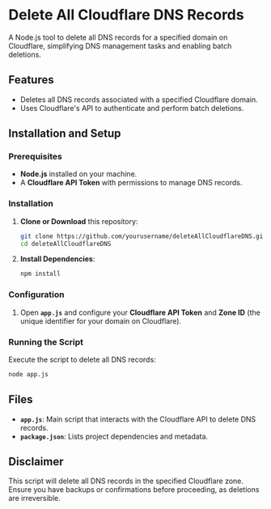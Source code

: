 # Delete All Cloudflare DNS Records

A Node.js tool to delete all DNS records for a specified domain on Cloudflare, simplifying DNS management tasks and enabling batch deletions.

## Features

- Deletes all DNS records associated with a specified Cloudflare domain.
- Uses Cloudflare's API to authenticate and perform batch deletions.

## Installation and Setup

### Prerequisites

- **Node.js** installed on your machine.
- A **Cloudflare API Token** with permissions to manage DNS records.

### Installation

1. **Clone or Download** this repository:
   ```bash
   git clone https://github.com/yourusername/deleteAllCloudflareDNS.git
   cd deleteAllCloudflareDNS
   ```

2. **Install Dependencies**:
   ```bash
   npm install
   ```

### Configuration

1. Open **`app.js`** and configure your **Cloudflare API Token** and **Zone ID** (the unique identifier for your domain on Cloudflare).

### Running the Script

Execute the script to delete all DNS records:
```bash
node app.js
```

## Files

- **`app.js`**: Main script that interacts with the Cloudflare API to delete DNS records.
- **`package.json`**: Lists project dependencies and metadata.

## Disclaimer

This script will delete all DNS records in the specified Cloudflare zone. Ensure you have backups or confirmations before proceeding, as deletions are irreversible.
